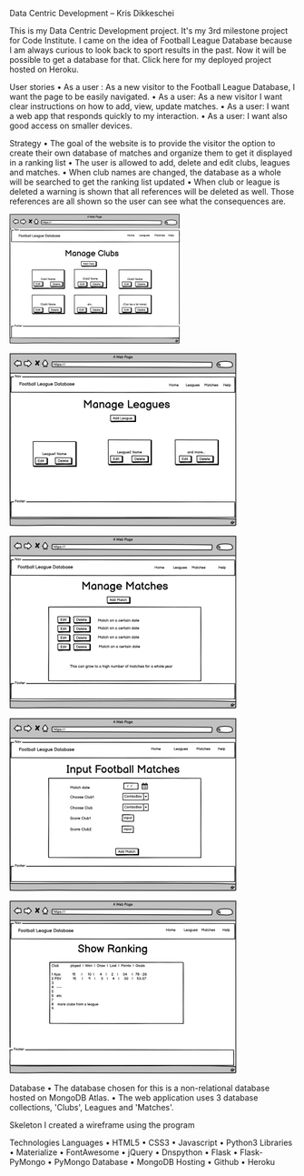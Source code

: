 Data Centric Development – Kris Dikkeschei

This is my Data Centric Development project. It's my 3rd milestone project for Code Institute. I came on the idea of Football League Database because I am always curious to look back to sport results in the past. Now it will be possible to get a database for that.
Click here for my deployed project hosted on Heroku.

User stories
•	As a user : As a new visitor to the Football League Database, I want the page to be easily navigated.
•	As a user: As a new visitor I want clear instructions on how to add, view, update matches.
•	As a user: I want a web app that responds quickly to my interaction.
•	As a user: I want also good access on smaller devices.

Strategy
•	The goal of the website is to provide the visitor the option to create their own database of matches and organize them to get it displayed in a ranking list
•	The user is allowed to add, delete and edit clubs, leagues and matches.
•	When club names are changed, the database as a whole will be searched to get the ranking list updated
•	When club or league is deleted a warning is shown that all references will be deleted as well. Those references are all shown so the user can see what the consequences are.


![front page](https://github.com/Kriz-hub/Football_League_Database/blob/main/static/wireframes/page%201%20home%20small.png)

![Page2](https://github.com/Kriz-hub/Football_League_Database/blob/main/static/wireframes/page%202%20small.png)

![Page3](https://github.com/Kriz-hub/Football_League_Database/blob/main/static/wireframes/page%203%20small.png)

![Page4](https://github.com/Kriz-hub/Football_League_Database/blob/main/static/wireframes/page%204%20small.png)

![Page5](https://github.com/Kriz-hub/Football_League_Database/blob/main/static/wireframes/page%205%20small.png)



Database
•	The database chosen for this is a non-relational database hosted on MongoDB Atlas.
•	The web application uses 3 database collections, 'Clubs', Leagues and 'Matches'.

 Skeleton
I created a wireframe using the program

Technologies
Languages
•	HTML5
•	CSS3
•	Javascript
•	Python3
Libraries
•	Materialize
•	FontAwesome
•	jQuery
•	Dnspython
•	Flask
•	Flask-PyMongo
•	PyMongo
Database
•	MongoDB
Hosting
•	Github
•	Heroku







